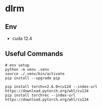 # dlrm

## Env
- cuda 12.4

## Useful Commands

```shell
# env setup
python -m venv .venv
source ./.venv/bin/activate
pip install --upgrade pip

pip install torch==2.6.0+cu124 --index-url https://download.pytorch.org/whl/cu124
pip install torchrec --index-url https://download.pytorch.org/whl/cu124
```
